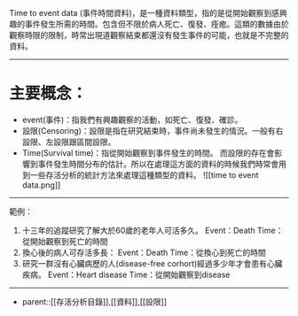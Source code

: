 Time to event data (事件時間資料)，是一種資料類型，指的是從開始觀察到感興趣的事件發生所需的時間。包含但不限於病人死亡、復發、痊癒。這類的數據由於觀察時限的限制，時常出現道觀察結束都還沒有發生事件的可能，也就是不完整的資料。
- - -
# 主要概念：
- event(事件)：指我們有興趣觀察的活動，如死亡、復發、確診。
- 設限(Censoring)：設限是指在研究結束時，事件尚未發生的情況。一般有右設限、左設限跟區間設限。
- Time(Survival time)：指從開始觀察到事件發生的時間。
而設限的存在會影響到事件發生時間分布的估計。所以在處理這方面的資料的時候我們時常會用到一些存活分析的統計方法來處理這種類型的資料。
![[time to event data.png]]
- - -
範例：
1. 十三年的追蹤研究了解大於60歲的老年人可活多久。
	Event：Death
	Time：從開始觀察到死亡的時間
2. 換心後的病人可存活多長：
	Event：Death
	Time：從換心到死亡的時間
3. 研究一群沒有心臟病歷的人(disease-free corhort)經過多少年才會患有心臟疾病。
	Event：Heart disease
	Time：從開始觀察到disease
- - -
- parent::[[存活分析目錄]],[[資料]],[[設限]]
